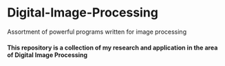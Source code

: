 # Digital-Image-Processing
Assortment of powerful programs written for image processing

#### This repository is a collection of my research and application in the area of Digital Image Processing